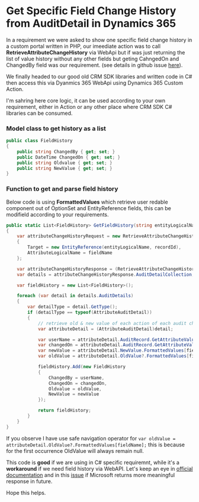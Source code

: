 # Get Specific Field Change History from AuditDetail in Dynamics 365

In a requirement we were asked to show one specific field change history in a custom portal written in PHP, our imeediate action was to call **RetrieveAttributeChangeHistory** via WebApi but if was just returning the list of value history without any other fields but geting CahngedOn and ChangedBy field was our requirement. (see details in github issue [here](https://github.com/MicrosoftDocs/dynamics-365-customer-engagement/issues/1183)).

We finally headed to our good old CRM SDK libraries and written code in C# then access this via Dyanmics 365 WebApi using Dynamics 365 Custom Action.

I'm sahring here core logic, it can be used according to your own requirement, either in Action or any other place where CRM SDK C# libraries can be consumed.

### Model class to get history as a list

```csharp
public class FieldHistory
{
    public string ChangedBy { get; set; }
    public DateTime ChangedOn { get; set; }
    public string Oldvalue { get; set; }
    public string NewValue { get; set; }
}
```

### Function to get and parse field history

Below code is using **FormattedValues** which retrieve user redable component out of OptionSet and EntityReference fields, this can be modifield according to your requirements.

```csharp
public static List<FieldHistory> GetFieldHistory(string entityLogicalName, Guid recordId, string fieldName, IOrganizationService service)
{
    var attributeChangeHistoryRequest = new RetrieveAttributeChangeHistoryRequest
    {
        Target = new EntityReference(entityLogicalName, recordId),
        AttributeLogicalName = fieldName
    };

    var attributeChangeHistoryResponse = (RetrieveAttributeChangeHistoryResponse)service.Execute(attributeChangeHistoryRequest);
    var details = attributeChangeHistoryResponse.AuditDetailCollection;

    var fieldHistory = new List<FieldHistory>();

    foreach (var detail in details.AuditDetails)
    {
        var detailType = detail.GetType();
        if (detailType == typeof(AttributeAuditDetail))
        {
            // retrieve old & new value of each action of each audit change from AttributeAuditDetail
            var attributeDetail = (AttributeAuditDetail)detail;

            var userName = attributeDetail.AuditRecord.GetAttributeValue<EntityReference>("userid").Name;
            var changedOn = attributeDetail.AuditRecord.GetAttributeValue<DateTime>("createdon");
            var newValue = attributeDetail.NewValue.FormattedValues[fieldName];
            var oldValue = attributeDetail.OldValue?.FormattedValues[fieldName];

            fieldHistory.Add(new FieldHistory
            {
                ChangedBy = userName,
                ChangedOn = changedOn,
                Oldvalue = oldValue,
                NewValue = newValue
            });

            return fieldHistory;
        }
    }
}
```

If you observe I have use safe navigation operator for ```var oldValue = attributeDetail.OldValue?.FormattedValues[fieldName];``` this is because for the first occurrence OldValue will always remain null.

This code is **good** if we are using in C# specific requiremnt, while it's a **workaround** if we need field history via WebAPI. Let's keep an eye in [official documentation](https://docs.microsoft.com/en-us/dynamics365/customer-engagement/web-api/retrieveattributechangehistory) and in this [issue](https://github.com/MicrosoftDocs/dynamics-365-customer-engagement/issues/1183) if Microsoft returns more meaningful response in future.

Hope this helps.
